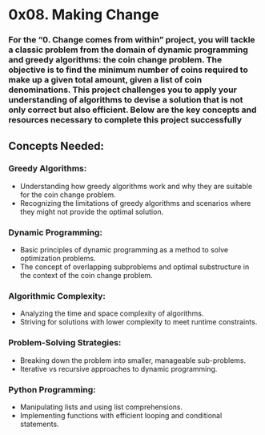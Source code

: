 # 0x08. Making Change
### For the “0. Change comes from within” project, you will tackle a classic problem from the domain of dynamic programming and greedy algorithms: the coin change problem. The objective is to find the minimum number of coins required to make up a given total amount, given a list of coin denominations. This project challenges you to apply your understanding of algorithms to devise a solution that is not only correct but also efficient. Below are the key concepts and resources necessary to complete this project successfully

## Concepts Needed:

### Greedy Algorithms:

* Understanding how greedy algorithms work and why they are suitable for the coin change problem.
* Recognizing the limitations of greedy algorithms and scenarios where they might not provide the optimal solution.

### Dynamic Programming:

* Basic principles of dynamic programming as a method to solve optimization problems.
* The concept of overlapping subproblems and optimal substructure in the context of the coin change problem.

### Algorithmic Complexity:

* Analyzing the time and space complexity of algorithms.
* Striving for solutions with lower complexity to meet runtime constraints.

### Problem-Solving Strategies:

* Breaking down the problem into smaller, manageable sub-problems.
* Iterative vs recursive approaches to dynamic programming.

### Python Programming:

* Manipulating lists and using list comprehensions.
* Implementing functions with efficient looping and conditional statements.
